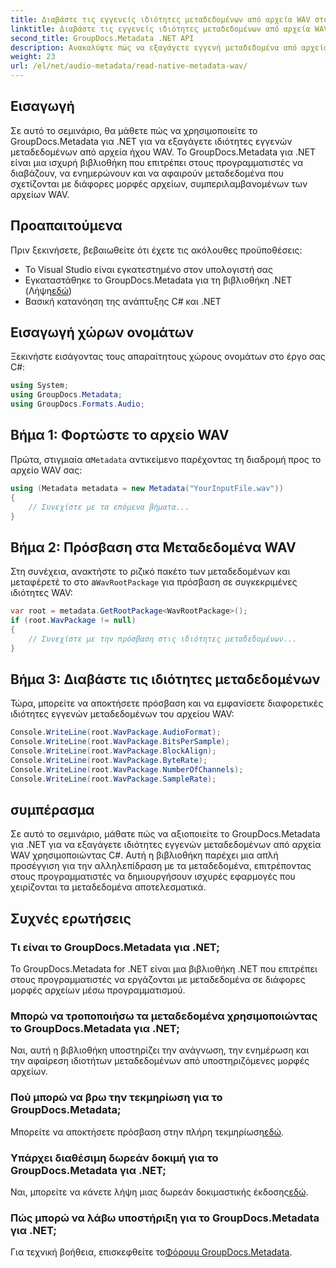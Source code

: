```yaml
---
title: Διαβάστε τις εγγενείς ιδιότητες μεταδεδομένων από αρχεία WAV στο .NET
linktitle: Διαβάστε τις εγγενείς ιδιότητες μεταδεδομένων από αρχεία WAV στο .NET
second_title: GroupDocs.Metadata .NET API
description: Ανακαλύψτε πώς να εξαγάγετε εγγενή μεταδεδομένα από αρχεία WAV χρησιμοποιώντας το GroupDocs.Metadata για .NET. Εύκολο σεμινάριο C# για την ανάγνωση ιδιοτήτων αρχείου WAV.
weight: 23
url: /el/net/audio-metadata/read-native-metadata-wav/
---
```

## Εισαγωγή
Σε αυτό το σεμινάριο, θα μάθετε πώς να χρησιμοποιείτε το GroupDocs.Metadata για .NET για να εξαγάγετε ιδιότητες εγγενών μεταδεδομένων από αρχεία ήχου WAV. Το GroupDocs.Metadata για .NET είναι μια ισχυρή βιβλιοθήκη που επιτρέπει στους προγραμματιστές να διαβάζουν, να ενημερώνουν και να αφαιρούν μεταδεδομένα που σχετίζονται με διάφορες μορφές αρχείων, συμπεριλαμβανομένων των αρχείων WAV.
## Προαπαιτούμενα
Πριν ξεκινήσετε, βεβαιωθείτε ότι έχετε τις ακόλουθες προϋποθέσεις:
- Το Visual Studio είναι εγκατεστημένο στον υπολογιστή σας
-  Εγκαταστάθηκε το GroupDocs.Metadata για τη βιβλιοθήκη .NET (Λήψη[εδώ](https://releases.groupdocs.com/metadata/net/))
- Βασική κατανόηση της ανάπτυξης C# και .NET

## Εισαγωγή χώρων ονομάτων
Ξεκινήστε εισάγοντας τους απαραίτητους χώρους ονομάτων στο έργο σας C#:
```csharp
using System;
using GroupDocs.Metadata;
using GroupDocs.Formats.Audio;
```
## Βήμα 1: Φορτώστε το αρχείο WAV
 Πρώτα, στιγμιαία α`Metadata` αντικείμενο παρέχοντας τη διαδρομή προς το αρχείο WAV σας:
```csharp
using (Metadata metadata = new Metadata("YourInputFile.wav"))
{
    // Συνεχίστε με τα επόμενα βήματα...
}
```
## Βήμα 2: Πρόσβαση στα Μεταδεδομένα WAV
 Στη συνέχεια, ανακτήστε το ριζικό πακέτο των μεταδεδομένων και μεταφέρετέ το στο a`WavRootPackage` για πρόσβαση σε συγκεκριμένες ιδιότητες WAV:
```csharp
var root = metadata.GetRootPackage<WavRootPackage>();
if (root.WavPackage != null)
{
    // Συνεχίστε με την πρόσβαση στις ιδιότητες μεταδεδομένων...
}
```
## Βήμα 3: Διαβάστε τις ιδιότητες μεταδεδομένων
Τώρα, μπορείτε να αποκτήσετε πρόσβαση και να εμφανίσετε διαφορετικές ιδιότητες εγγενών μεταδεδομένων του αρχείου WAV:
```csharp
Console.WriteLine(root.WavPackage.AudioFormat);
Console.WriteLine(root.WavPackage.BitsPerSample);
Console.WriteLine(root.WavPackage.BlockAlign);
Console.WriteLine(root.WavPackage.ByteRate);
Console.WriteLine(root.WavPackage.NumberOfChannels);
Console.WriteLine(root.WavPackage.SampleRate);
```

## συμπέρασμα
Σε αυτό το σεμινάριο, μάθατε πώς να αξιοποιείτε το GroupDocs.Metadata για .NET για να εξαγάγετε ιδιότητες εγγενών μεταδεδομένων από αρχεία WAV χρησιμοποιώντας C#. Αυτή η βιβλιοθήκη παρέχει μια απλή προσέγγιση για την αλληλεπίδραση με τα μεταδεδομένα, επιτρέποντας στους προγραμματιστές να δημιουργήσουν ισχυρές εφαρμογές που χειρίζονται τα μεταδεδομένα αποτελεσματικά.

## Συχνές ερωτήσεις
### Τι είναι το GroupDocs.Metadata για .NET;
Το GroupDocs.Metadata for .NET είναι μια βιβλιοθήκη .NET που επιτρέπει στους προγραμματιστές να εργάζονται με μεταδεδομένα σε διάφορες μορφές αρχείων μέσω προγραμματισμού.
### Μπορώ να τροποποιήσω τα μεταδεδομένα χρησιμοποιώντας το GroupDocs.Metadata για .NET;
Ναι, αυτή η βιβλιοθήκη υποστηρίζει την ανάγνωση, την ενημέρωση και την αφαίρεση ιδιοτήτων μεταδεδομένων από υποστηριζόμενες μορφές αρχείων.
### Πού μπορώ να βρω την τεκμηρίωση για το GroupDocs.Metadata;
 Μπορείτε να αποκτήσετε πρόσβαση στην πλήρη τεκμηρίωση[εδώ](https://tutorials.groupdocs.com/metadata/net/).
### Υπάρχει διαθέσιμη δωρεάν δοκιμή για το GroupDocs.Metadata για .NET;
 Ναι, μπορείτε να κάνετε λήψη μιας δωρεάν δοκιμαστικής έκδοσης[εδώ](https://releases.groupdocs.com/).
### Πώς μπορώ να λάβω υποστήριξη για το GroupDocs.Metadata για .NET;
 Για τεχνική βοήθεια, επισκεφθείτε το[Φόρουμ GroupDocs.Metadata](https://forum.groupdocs.com/c/metadata/14).